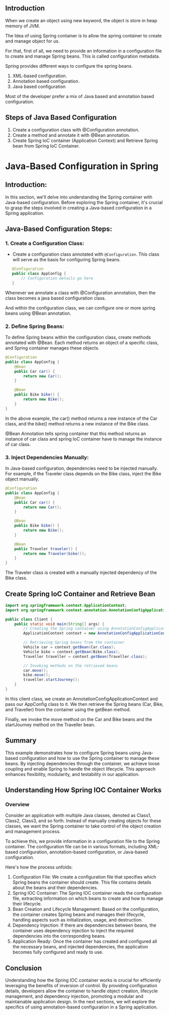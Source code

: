 ## Introduction

When we create an object using new keyword, the object is store in heap memory of JVM.

The Idea of using Spring container is to allow the spring container to create and manage object for us.

For that, first of all, we need to provide an information in a configuration file to create and manage Spring beans. 
This is called configuration metadata.

Spring provides different ways to configure the spring beans. 
1. XML-based configuration.
2. Annotation based configuration.
3. Java based configuration

Most of the developer prefer a mix of Java based and annotation based configuration.

## Steps of Java Based Configuration 

1. Create a configuration class with @Configuration annotation.
2. Create a method and annotate it with @Bean annotation.
3. Create Spring IoC container (Application Context) and Retrieve Spring bean from Spring IoC Container.

# Java-Based Configuration in Spring

## Introduction:

In this section, we'll delve into understanding the Spring container with Java-based configuration. Before exploring the Spring container, it's crucial to grasp the steps involved in creating a Java-based configuration in a Spring application.

## Java-Based Configuration Steps:

### 1. Create a Configuration Class:

- Create a configuration class annotated with `@Configuration`. This class will serve as the basis for configuring Spring beans.

```java
   @Configuration
   public class AppConfig {
       // Configuration details go here
   }
```
Whenever we annotate a class with @Configuration annotation, then the class becomes a java based configuration class.

And within the configuration class, we can configure one or more spring beans using @Bean annotation.



### 2. Define Spring Beans:
To define Spring beans within the configuration class, create methods annotated with @Bean. Each method returns an object of a specific class, and Spring container manages these objects.

```java
@Configuration
public class AppConfig {
    @Bean
    public Car car() {
        return new Car();
    }

    @Bean
    public Bike bike() {
        return new Bike();
    }
}

```
In the above example, the car() method returns a new instance of the Car class, and the bike() method returns a new instance of the Bike class.

@Bean Annotation tells spring container that this method returns an instance of car class and spring IoC container have to manage the instance of car class.


### 3. Inject Dependencies Manually:
In Java-based configuration, dependencies need to be injected manually. For example, if the Traveler class depends on the Bike class, inject the Bike object manually.
```java
@Configuration
public class AppConfig {
    @Bean
    public Car car() {
        return new Car();
    }

    @Bean
    public Bike bike() {
        return new Bike();
    }

    @Bean
    public Traveler traveler() {
        return new Traveler(bike());
    }
}
```
The Traveler class is created with a manually injected dependency of the Bike class.

## Create Spring IoC Container and Retrieve Bean 

```java
import org.springframework.context.ApplicationContext;
import org.springframework.context.annotation.AnnotationConfigApplicationContext;

public class Client {
    public static void main(String[] args) {
        // Creating the Spring container using AnnotationConfigApplicationContext
        ApplicationContext context = new AnnotationConfigApplicationContext(AppConfig.class);

        // Retrieving Spring beans from the container
        Vehicle car = context.getBean(Car.class);
        Vehicle bike = context.getBean(Bike.class);
        Traveller traveller = context.getBean(Traveller.class);

        // Invoking methods on the retrieved beans
        car.move();
        bike.move();
        traveller.startJourney();
    }
}
```

In this client class, we create an AnnotationConfigApplicationContext and pass our AppConfig class to it. We then retrieve the Spring beans (Car, Bike, and Traveller) from the container using the getBean method.

Finally, we invoke the move method on the Car and Bike beans and the startJourney method on the Traveller bean.


## Summary
This example demonstrates how to configure Spring beans using Java-based configuration and how to use the Spring container to manage these beans. By injecting dependencies through the container, we achieve loose coupling and enable Spring to handle the object lifecycle. This approach enhances flexibility, modularity, and testability in our application.


## Understanding How Spring IOC Container Works

### Overview
Consider an application with multiple Java classes, denoted as Class1, Class2, Class3, and so forth. Instead of manually creating objects for these classes, we want the Spring container to take control of the object creation and management process.

To achieve this, we provide information in a configuration file to the Spring container. The configuration file can be in various formats, including XML-based configuration, annotation-based configuration, or Java-based configuration.

Here's how the process unfolds:

1. Configuration File: We create a configuration file that specifies which Spring beans the container should create. This file contains details about the beans and their dependencies.
2. Spring IOC Container: The Spring IOC container reads the configuration file, extracting information on which beans to create and how to manage their lifecycle.
3. Bean Creation and Lifecycle Management: Based on the configuration, the container creates Spring beans and manages their lifecycle, handling aspects such as initialization, usage, and destruction.
4. Dependency Injection: If there are dependencies between beans, the container uses dependency injection to inject the required dependencies into the corresponding beans.
5. Application Ready: Once the container has created and configured all the necessary beans, and injected dependencies, the application becomes fully configured and ready to use.

## Conclusion
Understanding how the Spring IOC container works is crucial for efficiently leveraging the benefits of inversion of control. By providing configuration details, developers allow the container to handle object creation, lifecycle management, and dependency injection, promoting a modular and maintainable application design. In the next sections, we will explore the specifics of using annotation-based configuration in a Spring application.
